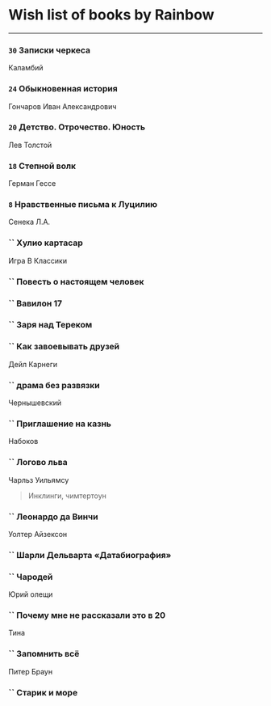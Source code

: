 # Wish list of books by Rainbow
---

### `30` Записки черкеса
Каламбий

### `24` Обыкновенная история
Гончаров Иван Александрович

### `20` Детство. Отрочество. Юность
Лев Толстой

### `18` Степной волк
Герман Гессе

### `8` Нравственные письма к Луцилию
Сенека Л.А.

### `` Хулио картасар
Игра В Классики

### `` Повесть о настоящем человек

### `` Вавилон 17

### `` Заря над Тереком

### `` Как завоевывать друзей
Дейл Карнеги

### `` драма без развязки
Чернышевский

### `` Приглашение на казнь
Набоков

### `` Логово льва
Чарльз Уильямсу
> Инклинги, чимтертоун

### `` Леонардо да Винчи
Уолтер Айзексон

### `` Шарли Дельварта «Датабиография»

### `` Чародей
Юрий олещи

### `` Почему мне не рассказали это в 20
Тина

### `` Запомнить всё
Питер Браун

### `` Старик и море

